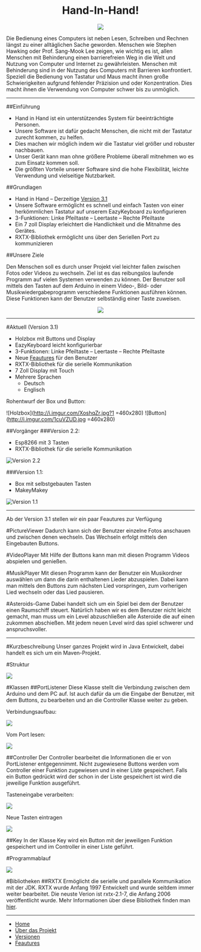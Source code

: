 
<h1 align="center">
Hand-In-Hand!
</h1>

<p align="center"><img src="http://i.imgur.com/j1xdPfO.jpg?1"></p>


Die Bedienung eines Computers ist neben Lesen, Schreiben und Rechnen längst zu einer alltäglichen Sache geworden. Menschen wie Stephen Hawking oder Prof. Sang-Mook Lee zeigen, wie wichtig es ist, allen Menschen mit Behinderung einen barrierefreien Weg in die Welt und Nutzung von Computer und Internet zu gewährleisten. Menschen mit Behinderung sind in der Nutzung des Computers mit Barrieren konfrontiert. Speziell die Bedienung von Tastatur und Maus macht ihnen große Schwierigkeiten aufgrund fehlender Präzision und oder Konzentration. Dies macht ihnen die Verwendung von Computer schwer bis zu unmöglich.

***

##Einführung

* Hand in Hand ist ein unterstützendes System für beeinträchtigte Personen.
* Unsere Software ist dafür gedacht Menschen, die nicht mit der Tastatur zurecht kommen, zu helfen.
* Dies machen wir möglich indem wir die Tastatur viel größer und robuster nachbauen.
* Unser Gerät kann man ohne größere Probleme überall mitnehmen wo es zum Einsatz kommen soll.
* Die größten Vorteile unserer Software sind die hohe Flexibilität, leichte Verwendung und vielseitige Nutzbarkeit.

##Grundlagen

* Hand in Hand – Derzeitige [Version 3.1](https://github.com/htl-leonding/2016_3CHIF_hand-in-hand/wiki/Versionen#version-31)
* Unsere Software ermöglicht es schnell und einfach Tasten von einer herkömmlichen Tastatur auf unserem EazyKeyboard zu konfigurieren
* 3-Funktionen: Linke Pfeiltaste – Leertaste – Rechte Pfeiltaste
* Ein 7 zoll Display erleichtert die Handlichkeit und die Mitnahme des Gerätes.
* RXTX-Bibliothek ermöglicht uns über den Seriellen Port zu kommunizieren

##Unsere Ziele

Den Menschen soll es durch unser Projekt viel leichter fallen zwischen Fotos oder Videos zu wechseln. Ziel ist es das reibungslos laufende Programm auf vielen Systemen verwenden zu können. Der Benutzer soll mittels den Tasten auf dem Arduino in einem Video-, Bild- oder Musikwiedergabeprogramm verschiedene Funktionen ausführen können. Diese Funktionen kann der Benutzer selbständig einer Taste zuweisen.

<p align="center">
   <img src ="http://i.imgur.com/1X0g6uJ.png">
</p>

***

#Aktuell (Version 3.1)

* Holzbox mit Buttons und Display
* EazyKeyboard leicht konfigurierbar
* 3-Funktionen: Linke Pfeiltaste – Leertaste – Rechte Pfeiltaste
* Neue [Feautures](https://github.com/htl-leonding/2016_3CHIF_hand-in-hand/wiki/Feautures) für den Benutzer
* RXTX-Bibliothek für die serielle Kommunikation
* 7 Zoll Display mit Touch
* Mehrere Sprachen
  * Deutsch
  * Englisch

Rohentwurf der Box und Button:                

![Holzbox](http://i.imgur.com/XoshqZr.jpg?1 =460x280)
![Button](http://i.imgur.com/1cuVZUD.jpg =460x280)

##Vorgänger
###Version 2.2:
* Esp8266 mit 3 Tasten
* RXTX-Bibliothek für die serielle Kommunikation

![Version 2.2](http://i.imgur.com/WXepJFD.png?1)

###Version 1.1:
* Box mit selbstgebauten Tasten
* MakeyMakey

![Version 1.1](http://i.imgur.com/5S9Tcvp.png)

***

Ab der Version 3.1 stellen wir ein paar Feautures zur Verfügung

#PictureViewer
Dadurch kann sich der Benutzer einzelne Fotos anschauen und zwischen denen wechseln. Das Wechseln erfolgt mittels den Eingebauten Buttons.

#VideoPlayer
Mit Hilfe der Buttons kann man mit diesen Programm Videos abspielen und genießen.

#MusikPlayer
Mit diesen Programm kann der Benutzer ein Musikordner auswählen um dann die darin enthaltenen Lieder abzuspielen. Dabei kann man mittels den Buttons zum nächsten Lied vorspringen, zum vorherigen Lied wechseln oder das Lied pausieren.

#Asteroids-Game
Dabei handelt sich um ein Spiel bei dem der Benutzer einen Raumschiff steuert. Natürlich haben wir es dem Benutzer nicht leicht gemacht, man muss um ein Level abzuschließen alle Asteroide die auf einen zukommen abschießen. Mit jedem neuen Level wird das spiel schwerer und anspruchsvoller.

***

#Kurzbeschreibung
Unser ganzes Projekt wird in Java Entwickelt, dabei handelt es sich um ein Maven-Projekt.

#Struktur
<p allign="center">
    <img src="http://i.imgur.com/TW2wX0S.png">
</p>

#Klassen
##PortListener
Diese Klasse stellt die Verbindung zwischen dem Arduino und dem PC auf. Ist auch dafür da um die Eingabe der Benutzer, mit dem Buttons, zu bearbeiten und an die Controller Klasse weiter zu geben.

Verbindungsaufbau:
<p allign="center">
    <img src="http://i.imgur.com/jSB278J.png">
</p>

Vom Port lesen:
<p allign="center">
    <img src="http://i.imgur.com/iJcw0QZ.png">
</p>

##Controller
Der Controller bearbeitet die Informationen die er von PortListener entgegennimmt. Nicht zugewiesene Buttons werden vom Controller einer Funktion zugewiesen und in einer Liste gespeichert. Falls ein Button gedrückt wird der schon in der Liste gespeichert ist wird die jeweilige Funktion ausgeführt.

Tasteneingabe verarbeiten:
<p allign="center">
    <img src="http://i.imgur.com/TrKQRvk.png">
</p>

Neue Tasten eintragen
<p allign="center">
    <img src="http://i.imgur.com/m02sirj.png">
</p>

##Key
In der Klasse Key wird ein Button mit der jeweiligen Funktion gespeichert und im Controller in einer Liste geführt.

#Programmablauf
<p allign="center">
    <img src="http://i.imgur.com/FPD4HOS.png">
</p>

#Bibliotheken
##RXTX
Ermöglicht die serielle und parallele Kommunikation mit der JDK. RXTX wurde Anfang 1997 Entwickelt und wurde seitdem immer weiter bearbeitet. Die neuste Verion ist rxtx-2.1-7, die Anfang 2006 veröffentlicht wurde. Mehr Informationen über diese Bibliothek finden man [hier](http://users.frii.com/jarvi/rxtx/index.html).

***
* [Home](https://github.com/htl-leonding/2016_3CHIF_hand-in-hand/wiki/Home)
* [Über das Projekt](https://github.com/htl-leonding/2016_3CHIF_hand-in-hand/wiki/%C3%9Cber-das-Projekt)
* [Versionen](https://github.com/htl-leonding/2016_3CHIF_hand-in-hand/wiki/Versionen)
* [Feautures](https://github.com/htl-leonding/2016_3CHIF_hand-in-hand/wiki/Feautures)

